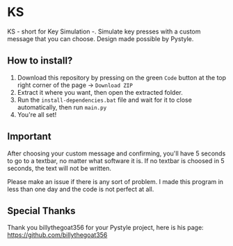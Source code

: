 # KS
KS - short for Key Simulation -. Simulate key presses with a custom message that you can choose. Design made possible by Pystyle.
## How to install?
1. Download this repository by pressing on the green `Code` button at the top right corner of the page -> `Download ZIP`
2. Extract it where you want, then open the extracted folder.
3. Run the `install-dependencies.bat` file and wait for it to close automatically, then run `main.py`
4. You're all set!
## Important
After choosing your custom message and confirming, you'll have 5 seconds to go to a textbar, no matter what software it is. If no textbar is choosed in 5 seconds, the text will not be written.

Please make an issue if there is any sort of problem. I made this program in less than one day and the code is not perfect at all.
## Special Thanks
Thank you billythegoat356 for your Pystyle project, here is his page: https://github.com/billythegoat356
